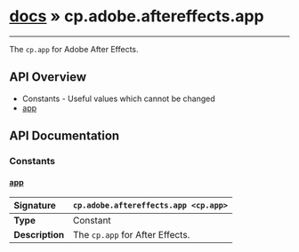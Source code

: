 # [docs](index.md) » cp.adobe.aftereffects.app
---

The `cp.app` for Adobe After Effects.

## API Overview
* Constants - Useful values which cannot be changed
 * [app](#app)

## API Documentation

### Constants

#### [app](#app)
| <span style="float: left;">**Signature**</span> | <span style="float: left;">`cp.adobe.aftereffects.app <cp.app>` </span>                                                          |
| -----------------------------------------------------|---------------------------------------------------------------------------------------------------------|
| **Type**                                             | Constant |
| **Description**                                      | The `cp.app` for After Effects. |

